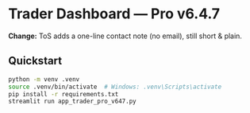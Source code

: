 # Trader Dashboard — Pro v6.4.7
**Change:** ToS adds a one-line contact note (no email), still short & plain.

## Quickstart
```bash
python -m venv .venv
source .venv/bin/activate  # Windows: .venv\Scripts\activate
pip install -r requirements.txt
streamlit run app_trader_pro_v647.py
```
